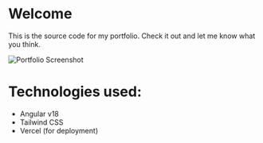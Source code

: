 # Welcome
This is the source code for my portfolio. Check it out and let me know what you think.

![Portfolio Screenshot]([[https://github.com/your-username/your-repository-name/blob/main/path-to-image/image.png](https://github.com/aaron-gcl-bi/eport/blob/master/src/assets/cj-portfolio.webp)](https://raw.githubusercontent.com/aaron-gcl-bi/eport/master/src/assets/cj-portfolio.webp))

# Technologies used:
- Angular v18
- Tailwind CSS
- Vercel (for deployment)


